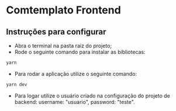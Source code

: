 # Comtemplato Frontend


## Instruções para configurar

- Abra o terminal na pasta raiz do projeto;
- Rode o seguinte comando para instalar as bibliotecas:

```bash
yarn
```
- Para rodar a aplicação utilize o seguinte comando:

```bash
yarn dev
```
- Para logar utilize o usuário criado na configuração do projeto de backend: username: "usuario", password: "teste".
